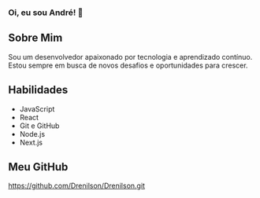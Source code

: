 ### Oi, eu sou André! 👋

## Sobre Mim
Sou um desenvolvedor apaixonado por tecnologia e aprendizado contínuo. Estou sempre em busca de novos desafios e oportunidades para crescer.

## Habilidades
- JavaScript
- React
- Git e GitHub
- Node.js
- Next.js

## Meu GitHub
https://github.com/Drenilson/Drenilson.git